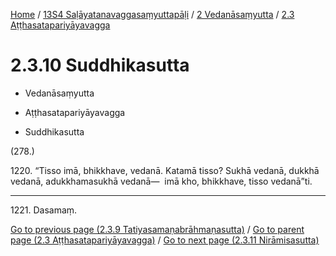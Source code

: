 
[Home](/) / [13S4 Saḷāyatanavaggasaṃyuttapāḷi](../../../13S4.md) / [2 Vedanāsaṃyutta](../../2.md) / [2.3 Aṭṭhasatapariyāyavagga](../2.3.md)

# 2.3.10 Suddhikasutta

* Vedanāsaṃyutta

* Aṭṭhasatapariyāyavagga

* Suddhikasutta

(278.)

1220\. “Tisso imā, bhikkhave, vedanā. Katamā tisso? Sukhā vedanā, dukkhā vedanā, adukkhamasukhā vedanā—  imā kho, bhikkhave, tisso vedanā”ti.

---

1221\. Dasamaṃ.



[Go to previous page (2.3.9 Tatiyasamaṇabrāhmaṇasutta)](2.3.9.md) / [Go to parent page (2.3 Aṭṭhasatapariyāyavagga)](../2.3.md) / [Go to next page (2.3.11 Nirāmisasutta)](2.3.11.md)



